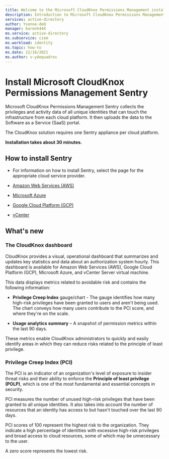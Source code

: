 ```yaml
---
title: Welcome to the Microsoft CloudKnox Permissions Management installation
description: Introduction to Microsoft CloudKnox Permissions Management installation.
services: active-directory
author: Yvonne-deQ
manager: karenh444
ms.service: active-directory
ms.subservice: ciem
ms.workload: identity
ms.topic: how-to
ms.date: 12/16/2021
ms.author: v-ydequadros
---
```


# Install Microsoft CloudKnox Permissions Management Sentry 

Microsoft CloudKnox Permissions Management Sentry collects the privileges and activity data of all unique identities that can touch the infrastructure from each cloud platform. It then uploads the data to the Software as a Service (SaaS) portal. 

The CloudKnox solution requires one Sentry appliance per cloud platform.

 **Installation takes about 30 minutes.**

## How to install Sentry

- For information on how to install Sentry, select the  page for the appropriate cloud service provider.

- [Amazon Web Services (AWS)](https://docs.cloudknox.io/Product%20Documentation%2098db130474114c96be4b3c4f27a0b297/Sentry%20Installation%20-%20AWS%20bef8e66cf2834aa69867b628f4b0a203.html)
- [Microsoft Azure](https://docs.cloudknox.io/Product%20Documentation%2098db130474114c96be4b3c4f27a0b297/Sentry%20Installation%20-%20Azure%20905a96e3a86844dfa1f952ecc8b6cfbc.html)
- [Google Cloud Platform (GCP)](https://docs.cloudknox.io/Product%20Documentation%2098db130474114c96be4b3c4f27a0b297/Sentry%20Installation%20-%20GCP%205335bc39eca14e0592d7282ab48ba479.html)
- [vCenter](https://docs.cloudknox.io/Product%20Documentation%2098db130474114c96be4b3c4f27a0b297/Sentry%20Installation%20-%20vCenter%20ed8f594160c341aba63b3a50b0d08d34.html)

## What's new

### The CloudKnox dashboard

CloudKnox provides a visual, operational dashboard that summarizes and
updates key statistics and data about an authorization system hourly. This dashboard is available for Amazon Web Services (AWS), Google Cloud Platform (GCP), Microsoft Azure, and vCenter Server virtual machine.  

This data displays metrics related to avoidable risk and contains the following information:

- **Privilege Creep Index** gauge/chart - The gauge identifies how many high-risk privileges have been granted to users and aren't being used. The chart conveys how many users contribute to the PCI score, and where they're on the scale.

- **Usage analytics summary** – A snapshot of permission metrics within the last 90 days.

These metrics enable CloudKnox administrators to quickly and easily identify areas in which they can reduce risks related to the principle of least privilege.

### Privilege Creep Index (PCI)

The PCI is an indicator of an organization's level of exposure to insider threat risks and their ability to enforce the **Principle of least privilege (POLP)**, which is one of the most fundamental and essential concepts in security.  

PCI measures the number of unused high-risk privileges that have been granted to all unique identities. It also takes into account the number of resources that an identity has access to but hasn't touched over the last 90 days.

PCI scores of 100 represent the highest risk to the organization. They indicate a high percentage of identities with excessive high-risk privileges and broad access to cloud resources, some of which may be unnecessary to the user.

A zero score represents the lowest risk.

<!---## Next steps--->